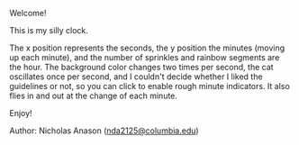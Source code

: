 Welcome!

This is my silly clock.

The x position represents the seconds,
the y position the minutes (moving up each minute),
and the number of sprinkles and rainbow segments are the hour.
The background color changes two times per second,
the cat oscillates once per second,
and I couldn't decide whether I liked the guidelines or not,
so you can click to enable rough minute indicators.
It also flies in and out at the change of each minute.

Enjoy!

Author: Nicholas Anason (nda2125@columbia.edu)
